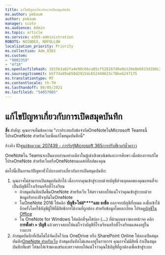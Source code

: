 ```yaml
---
title: แก้ไขปัญหาเกี่ยวกับการเปิดสมุดบันทึก
ms.author: pebaum
author: pebaum
manager: scotv
ms.audience: Admin
ms.topic: article
ms.service: o365-administration
ROBOTS: NOINDEX, NOFOLLOW
localization_priority: Priority
ms.collection: Adm_O365
ms.custom:
- "9002359"
- "4718"
ms.openlocfilehash: 1015b3a82fa4e90c66ca05cf528167d0a0e120e8e6833d1b0c21948f453436b8
ms.sourcegitcommit: b5f7da89a650d2915dc652449623c78be6247175
ms.translationtype: MT
ms.contentlocale: th-TH
ms.lasthandoff: 08/05/2021
ms.locfileid: "54057085"
---
```

# <a name="fix-issues-with-opening-notebooks"></a>แก้ไขปัญหาเกี่ยวกับการเปิดสมุดบันทึก

**สิ่ง** สําคัญ: คุณอาจเห็นข้อความ "เราประสบกับข้อจํากัดOneNoteในMicrosoft Teamsนี้ โปรดOneNote สําหรับเว็บเพื่อแก้ไขสมุดบันทึกนี้"

อ้างอิง ID[ศูนย์ข้อความ: 207439 - การรับรู้Microsoft 365การปรับฟีเจอร์ชั่วคราว](https://admin.microsoft.com/Adminportal/Home?source=applauncher#MessageCenter?id=MC207439)

OneNoteใน Teamsจะเป็นแบบอ่านอย่างเดียวในผู้เช่าเชิงพาณิชย์และการศึกษา เมื่อต้องการแก้ไข โปรดOneNote สําหรับเว็บหรือOneNoteบนเดสก์ท็อปของคุณ

ต่อไปนี้เป็นการแก้ปัญหาทั่วไปบางอย่างเกี่ยวกับการเปิดสมุดบันทึก:

1. คุณอาจไม่สามารถเปิดสมุดบันทึกได้ เนื่องจากคุณเข้าสู่ระบบด้วยบัญชีส่วนบุคคลของคุณแทนที่จะเป็นบัญชีที่โรงเรียนหรือที่โรงเรียน
    - ถ้าสมุดบันทึกเปิดขึ้นOneNote สําหรับเว็บ ให้ตรวจสอบให้แน่ใจว่าคุณเข้าสู่ระบบด้วยข้อมูลรับรองปัจจุบันในOneNote
    - ในOneNote 2016 ให้คลิก **บัญชี>ไฟล์****และ ลงชื่อ** ออกจากบัญชีทั้งหมด ลงชื่อเข้าใช้อีกครั้งโดยใช้บัญชีผู้ใช้ที่มีสิทธิการใช้งานที่ถูกต้อง สำหรับข้อมูลโดยละเอียด โปรดดู[บัญชีใน Office](https://support.office.com/article/accounts-in-office-628ea040-f265-49de-b986-be09c3ebf8a9) 
    - ใน OneNote for Windows ให้คลิกที่จุดไข่ปลา (**...**) ที่ด้านบนขวาของหน้าจอ คลิก **การตั้งค่า > บัญชี** แล้วตรวจสอบให้แน่ใจว่าบัญชีที่โรงเรียนหรือที่โรงเรียนแสดงอยู่ในรายการ 
2. ถ้าสมุดบันทึกที่เปิดไม่ได้จัดเก็บไว้บน OneDrive หรือ SharePoint Online ให้ลองเปิดสมุดบันทึก[OneNote สําหรับเว็บ](https://onenote.com) ถ้าสมุดบันทึกไม่แสดงอยู่ในรายการ คุณอาจไม่มีสิทธิ์ ถ้าเป็นสมุดบันทึกที่แชร์ ให้ขอให้เจ้าของแชร์และตรวจสอบให้แน่ใจว่าคุณใช้บัญชีที่ถูกต้องเพื่อเข้าสู่ระบบ

